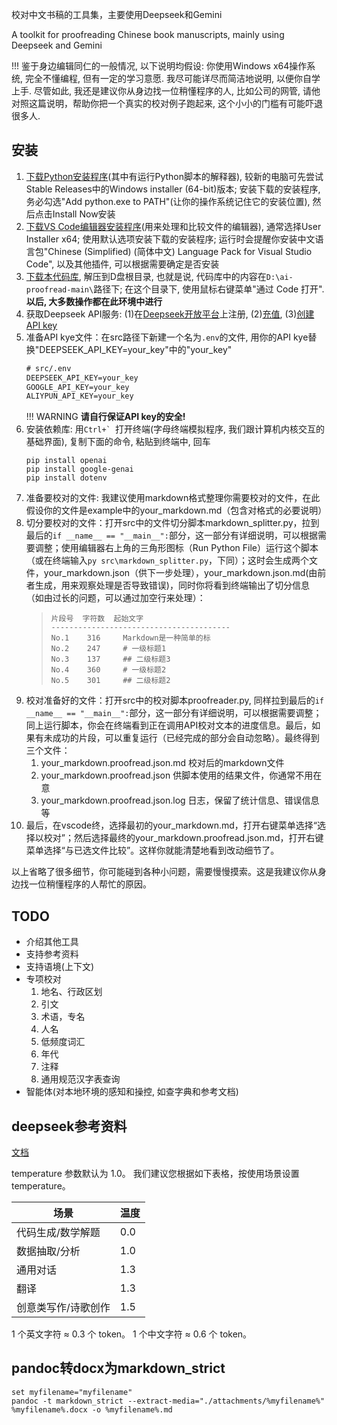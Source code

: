 校对中文书稿的工具集，主要使用Deepseek和Gemini

A toolkit for proofreading Chinese book manuscripts, mainly using Deepseek and Gemini

!!!
    鉴于身边编辑同仁的一般情况, 以下说明均假设: 你使用Windows x64操作系统, 完全不懂编程, 但有一定的学习意愿. 我尽可能详尽而简洁地说明, 以便你自学上手. 尽管如此, 我还是建议你从身边找一位稍懂程序的人, 比如公司的网管, 请他对照这篇说明，帮助你把一个真实的校对例子跑起来, 这个小小的门槛有可能吓退很多人.

## 安装

1. [下载Python安装程序](https://www.python.org/downloads/windows/)(其中有运行Python脚本的解释器), 较新的电脑可先尝试Stable Releases中的Windows installer (64-bit)版本; 安装下载的安装程序, 务必勾选"Add python.exe to PATH"(让你的操作系统记住它的安装位置), 然后点击Install Now安装
2. [下载VS Code编辑器安装程序](https://code.visualstudio.com/Download)(用来处理和比较文件的编辑器), 通常选择User Installer x64; 使用默认选项安装下载的安装程序; 运行时会提醒你安装中文语言包"Chinese (Simplified) (简体中文) Language Pack for Visual Studio Code", 以及其他插件, 可以根据需要确定是否安装
3. [下载本代码库](https://github.com/Fusyong/ai-proofread/archive/refs/heads/main.zip), 解压到D盘根目录, 也就是说, 代码库中的内容在`D:\ai-proofread-main\`路径下; 在这个目录下, 使用鼠标右键菜单"通过 Code 打开". **以后, 大多数操作都在此环境中进行**
5. 获取Deepseek API服务: (1)在[Deepseek开放平台](https://platform.deepseek.com/)上注册, (2)[充值](https://platform.deepseek.com/top_up), (3)[创建API key](https://platform.deepseek.com/api_keys)
6. 准备API kye文件：在src路径下新建一个名为`.env`的文件, 用你的API kye替换"DEEPSEEK_API_KEY=your_key"中的"your_key"
    ```txt
    # src/.env
    DEEPSEEK_API_KEY=your_key
    GOOGLE_API_KEY=your_key
    ALIYPUN_API_KEY=your_key
    ```
    !!! WARNING
        **请自行保证API key的安全!**
7. 安装依赖库: 用``Ctrl+` ``打开终端(字母终端模拟程序, 我们跟计算机内核交互的基础界面), 复制下面的命令, 粘贴到终端中, 回车
    ```shell
    pip install openai
    pip install google-genai
    pip install dotenv
    ```
8. 准备要校对的文件: 我建议使用markdown格式整理你需要校对的文件，在此假设你的文件是example中的your_markdown.md（包含对格式的必要说明）
9. 切分要校对的文件：打开src中的文件切分脚本markdown_splitter.py，拉到最后的`if __name__ == "__main__":`部分，这一部分有详细说明，可以根据需要调整；使用编辑器右上角的三角形图标（Run Python File）运行这个脚本（或在终端输入`py src\markdown_splitter.py`，下同）；这时会生成两个文件，your_markdown.json（供下一步处理），your_markdown.json.md(由前者生成，用来观察处理是否导致错误)，同时你将看到终端输出了切分信息（如由过长的问题，可以通过加空行来处理）：
    >```text
    >片段号  字符数  起始文字
    >----------------------------------------
    >No.1    316     Markdown是一种简单的标
    >No.2    247     # 一级标题1
    >No.3    137     ## 二级标题3
    >No.4    360     # 一级标题2
    >No.5    301     ## 二级标题2
    >```
10. 校对准备好的文件：打开src中的校对脚本proofreader.py, 同样拉到最后的`if __name__ == "__main__":`部分，这一部分有详细说明，可以根据需要调整；同上运行脚本，你会在终端看到正在调用API校对文本的进度信息。最后，如果有未成功的片段，可以重复运行（已经完成的部分会自动忽略）。最终得到三个文件：
    1. your_markdown.proofread.json.md 校对后的markdown文件
    2. your_markdown.proofread.json 供脚本使用的结果文件，你通常不用在意
    3. your_markdown.proofread.json.log 日志，保留了统计信息、错误信息等
11. 最后，在vscode终，选择最初的your_markdown.md，打开右键菜单选择“选择以校对”；然后选择最终的your_markdown.proofread.json.md，打开右键菜单选择“与已选文件比较”。这样你就能清楚地看到改动细节了。

以上省略了很多细节，你可能碰到各种小问题，需要慢慢摸索。这是我建议你从身边找一位稍懂程序的人帮忙的原因。

## TODO

* 介绍其他工具
* 支持参考资料
* 支持语境(上下文)
* 专项校对
    1. 地名、行政区划
    2. 引文
    3. 术语，专名
    4. 人名
    5. 低频度词汇
    6. 年代
    7. 注释
    8. 通用规范汉字表查询
* 智能体(对本地环境的感知和操控, 如查字典和参考文档)

## deepseek参考资料

[文档](https://api-docs.deepseek.com/zh-cn/)

temperature 参数默认为 1.0。
我们建议您根据如下表格，按使用场景设置 temperature。

| 场景                | 温度 |
| ------------------- | ---- |
| 代码生成/数学解题   | 0.0  |
| 数据抽取/分析       | 1.0  |
| 通用对话            | 1.3  |
| 翻译                | 1.3  |
| 创意类写作/诗歌创作 | 1.5  |

1 个英文字符 ≈ 0.3 个 token。
1 个中文字符 ≈ 0.6 个 token。

## pandoc转docx为markdown_strict

```shell
set myfilename="myfilename"
pandoc -t markdown_strict --extract-media="./attachments/%myfilename%" %myfilename%.docx -o %myfilename%.md
```
